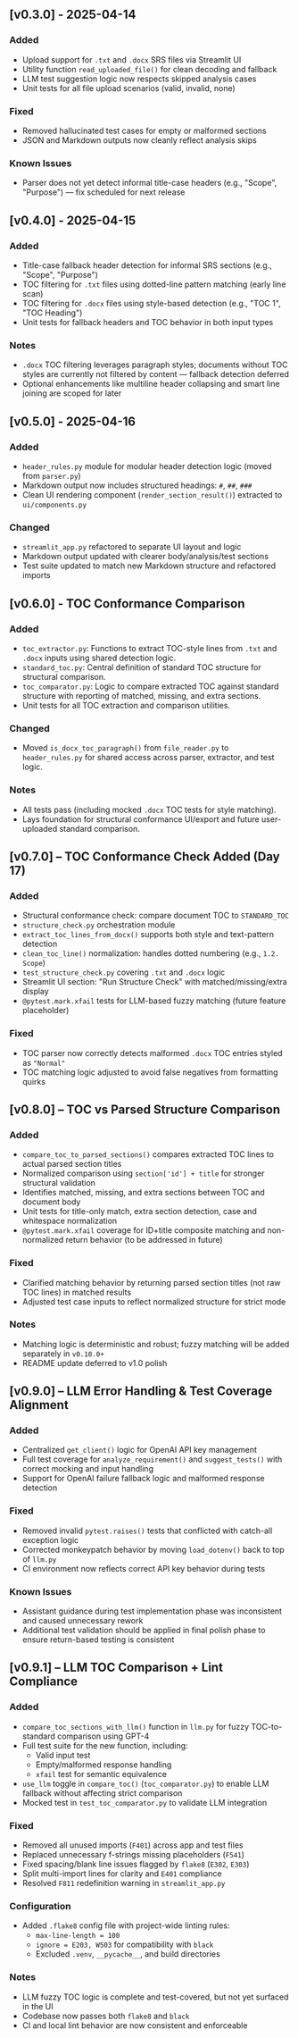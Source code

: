## [v0.3.0] - 2025-04-14

### Added
- Upload support for `.txt` and `.docx` SRS files via Streamlit UI
- Utility function `read_uploaded_file()` for clean decoding and fallback
- LLM test suggestion logic now respects skipped analysis cases
- Unit tests for all file upload scenarios (valid, invalid, none)

### Fixed
- Removed hallucinated test cases for empty or malformed sections
- JSON and Markdown outputs now cleanly reflect analysis skips

### Known Issues
- Parser does not yet detect informal title-case headers (e.g., "Scope", "Purpose") — fix scheduled for next release

## [v0.4.0] - 2025-04-15

### Added
- Title-case fallback header detection for informal SRS sections (e.g., "Scope", "Purpose")
- TOC filtering for `.txt` files using dotted-line pattern matching (early line scan)
- TOC filtering for `.docx` files using style-based detection (e.g., "TOC 1", "TOC Heading")
- Unit tests for fallback headers and TOC behavior in both input types

### Notes
- `.docx` TOC filtering leverages paragraph styles; documents without TOC styles are currently not filtered by content — fallback detection deferred
- Optional enhancements like multiline header collapsing and smart line joining are scoped for later

## [v0.5.0] - 2025-04-16

### Added
- `header_rules.py` module for modular header detection logic (moved from `parser.py`)
- Markdown output now includes structured headings: `#`, `##`, `###`
- Clean UI rendering component (`render_section_result()`) extracted to `ui/components.py`

### Changed
- `streamlit_app.py` refactored to separate UI layout and logic
- Markdown output updated with clearer body/analysis/test sections
- Test suite updated to match new Markdown structure and refactored imports

## [v0.6.0] - TOC Conformance Comparison

### Added
- `toc_extractor.py`: Functions to extract TOC-style lines from `.txt` and `.docx` inputs using shared detection logic.
- `standard_toc.py`: Central definition of standard TOC structure for structural comparison.
- `toc_comparator.py`: Logic to compare extracted TOC against standard structure with reporting of matched, missing, and extra sections.
- Unit tests for all TOC extraction and comparison utilities.

### Changed
- Moved `is_docx_toc_paragraph()` from `file_reader.py` to `header_rules.py` for shared access across parser, extractor, and test logic.

### Notes
- All tests pass (including mocked `.docx` TOC tests for style matching).
- Lays foundation for structural conformance UI/export and future user-uploaded standard comparison.

## [v0.7.0] – TOC Conformance Check Added (Day 17)
### Added
- Structural conformance check: compare document TOC to `STANDARD_TOC`
- `structure_check.py` orchestration module
- `extract_toc_lines_from_docx()` supports both style and text-pattern detection
- `clean_toc_line()` normalization: handles dotted numbering (e.g., `1.2. Scope`)
- `test_structure_check.py` covering `.txt` and `.docx` logic
- Streamlit UI section: "Run Structure Check" with matched/missing/extra display
- `@pytest.mark.xfail` tests for LLM-based fuzzy matching (future feature placeholder)

### Fixed
- TOC parser now correctly detects malformed `.docx` TOC entries styled as `"Normal"`
- TOC matching logic adjusted to avoid false negatives from formatting quirks

## [v0.8.0] – TOC vs Parsed Structure Comparison
### Added
- `compare_toc_to_parsed_sections()` compares extracted TOC lines to actual parsed section titles
- Normalized comparison using `section['id'] + title` for stronger structural validation
- Identifies matched, missing, and extra sections between TOC and document body
- Unit tests for title-only match, extra section detection, case and whitespace normalization
- `@pytest.mark.xfail` coverage for ID+title composite matching and non-normalized return behavior (to be addressed in future)

### Fixed
- Clarified matching behavior by returning parsed section titles (not raw TOC lines) in matched results
- Adjusted test case inputs to reflect normalized structure for strict mode

### Notes
- Matching logic is deterministic and robust; fuzzy matching will be added separately in `v0.10.0+`
- README update deferred to v1.0 polish

## [v0.9.0] – LLM Error Handling & Test Coverage Alignment

### Added
- Centralized `get_client()` logic for OpenAI API key management
- Full test coverage for `analyze_requirement()` and `suggest_tests()` with correct mocking and input handling
- Support for OpenAI failure fallback logic and malformed response detection

### Fixed
- Removed invalid `pytest.raises()` tests that conflicted with catch-all exception logic
- Corrected monkeypatch behavior by moving `load_dotenv()` back to top of `llm.py`
- CI environment now reflects correct API key behavior during tests

### Known Issues
- Assistant guidance during test implementation phase was inconsistent and caused unnecessary rework
- Additional test validation should be applied in final polish phase to ensure return-based testing is consistent

## [v0.9.1] – LLM TOC Comparison + Lint Compliance

### Added
- `compare_toc_sections_with_llm()` function in `llm.py` for fuzzy TOC-to-standard comparison using GPT-4
- Full test suite for the new function, including:
  - Valid input test
  - Empty/malformed response handling
  - `xfail` test for semantic equivalence
- `use_llm` toggle in `compare_toc()` (`toc_comparator.py`) to enable LLM fallback without affecting strict comparison
- Mocked test in `test_toc_comparator.py` to validate LLM integration

### Fixed
- Removed all unused imports (`F401`) across app and test files
- Replaced unnecessary f-strings missing placeholders (`F541`)
- Fixed spacing/blank line issues flagged by `flake8` (`E302`, `E303`)
- Split multi-import lines for clarity and `E401` compliance
- Resolved `F811` redefinition warning in `streamlit_app.py`

### Configuration
- Added `.flake8` config file with project-wide linting rules:
  - `max-line-length = 100`
  - `ignore = E203, W503` for compatibility with `black`
  - Excluded `.venv`, `__pycache__`, and build directories

### Notes
- LLM fuzzy TOC logic is complete and test-covered, but not yet surfaced in the UI
- Codebase now passes both `flake8` and `black`
- CI and local lint behavior are now consistent and enforceable